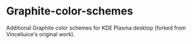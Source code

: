 # Graphite-color-schemes
Additional Graphite color schemes for KDE Plasma desktop (forked from Vinceliuice's original work).
